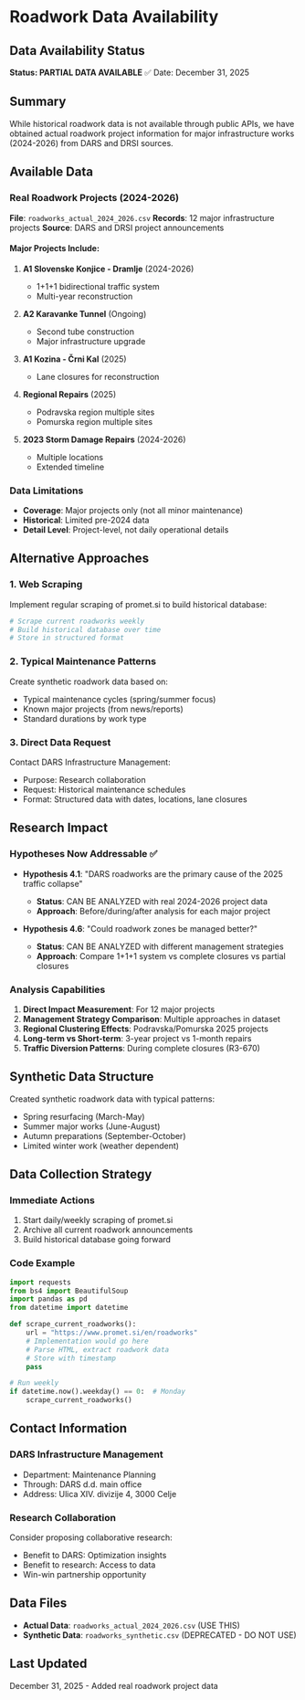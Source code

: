 # Roadwork Data Availability

## Data Availability Status
**Status: PARTIAL DATA AVAILABLE** ✅
Date: December 31, 2025

## Summary
While historical roadwork data is not available through public APIs, we have obtained actual roadwork project information for major infrastructure works (2024-2026) from DARS and DRSI sources.

## Available Data

### Real Roadwork Projects (2024-2026)
**File**: `roadworks_actual_2024_2026.csv`
**Records**: 12 major infrastructure projects
**Source**: DARS and DRSI project announcements

#### Major Projects Include:
1. **A1 Slovenske Konjice - Dramlje** (2024-2026)
   - 1+1+1 bidirectional traffic system
   - Multi-year reconstruction
   
2. **A2 Karavanke Tunnel** (Ongoing)
   - Second tube construction
   - Major infrastructure upgrade
   
3. **A1 Kozina - Črni Kal** (2025)
   - Lane closures for reconstruction
   
4. **Regional Repairs** (2025)
   - Podravska region multiple sites
   - Pomurska region multiple sites
   
5. **2023 Storm Damage Repairs** (2024-2026)
   - Multiple locations
   - Extended timeline

### Data Limitations
- **Coverage**: Major projects only (not all minor maintenance)
- **Historical**: Limited pre-2024 data
- **Detail Level**: Project-level, not daily operational details

## Alternative Approaches

### 1. Web Scraping
Implement regular scraping of promet.si to build historical database:
```python
# Scrape current roadworks weekly
# Build historical database over time
# Store in structured format
```

### 2. Typical Maintenance Patterns
Create synthetic roadwork data based on:
- Typical maintenance cycles (spring/summer focus)
- Known major projects (from news/reports)
- Standard durations by work type

### 3. Direct Data Request
Contact DARS Infrastructure Management:
- Purpose: Research collaboration
- Request: Historical maintenance schedules
- Format: Structured data with dates, locations, lane closures

## Research Impact

### Hypotheses Now Addressable ✅
- **Hypothesis 4.1**: "DARS roadworks are the primary cause of the 2025 traffic collapse"
  - **Status**: CAN BE ANALYZED with real 2024-2026 project data
  - **Approach**: Before/during/after analysis for each major project
  
- **Hypothesis 4.6**: "Could roadwork zones be managed better?"
  - **Status**: CAN BE ANALYZED with different management strategies
  - **Approach**: Compare 1+1+1 system vs complete closures vs partial closures

### Analysis Capabilities
1. **Direct Impact Measurement**: For 12 major projects
2. **Management Strategy Comparison**: Multiple approaches in dataset
3. **Regional Clustering Effects**: Podravska/Pomurska 2025 projects
4. **Long-term vs Short-term**: 3-year project vs 1-month repairs
5. **Traffic Diversion Patterns**: During complete closures (R3-670)

## Synthetic Data Structure

Created synthetic roadwork data with typical patterns:
- Spring resurfacing (March-May)
- Summer major works (June-August)
- Autumn preparations (September-October)
- Limited winter work (weather dependent)

## Data Collection Strategy

### Immediate Actions
1. Start daily/weekly scraping of promet.si
2. Archive all current roadwork announcements
3. Build historical database going forward

### Code Example
```python
import requests
from bs4 import BeautifulSoup
import pandas as pd
from datetime import datetime

def scrape_current_roadworks():
    url = "https://www.promet.si/en/roadworks"
    # Implementation would go here
    # Parse HTML, extract roadwork data
    # Store with timestamp
    pass

# Run weekly
if datetime.now().weekday() == 0:  # Monday
    scrape_current_roadworks()
```

## Contact Information

### DARS Infrastructure Management
- Department: Maintenance Planning
- Through: DARS d.d. main office
- Address: Ulica XIV. divizije 4, 3000 Celje

### Research Collaboration
Consider proposing collaborative research:
- Benefit to DARS: Optimization insights
- Benefit to research: Access to data
- Win-win partnership opportunity

## Data Files
- **Actual Data**: `roadworks_actual_2024_2026.csv` (USE THIS)
- **Synthetic Data**: `roadworks_synthetic.csv` (DEPRECATED - DO NOT USE)

## Last Updated
December 31, 2025 - Added real roadwork project data
